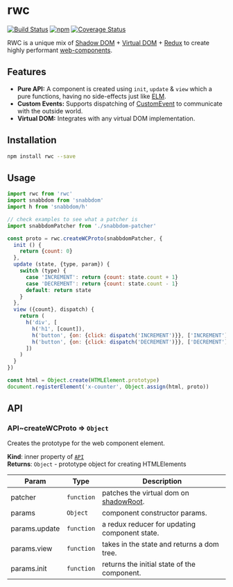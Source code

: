 # rwc
[![Build Status](https://travis-ci.org/tusharmath/rwc.svg?branch=master)](https://travis-ci.org/tusharmath/rwc)
[![npm](https://img.shields.io/npm/v/rwc.svg)](https://www.npmjs.com/package/rwc)
[![Coverage Status](https://coveralls.io/repos/github/tusharmath/rwc/badge.svg)](https://coveralls.io/github/tusharmath/rwc)

RWC is a unique mix of [Shadow DOM] + [Virtual DOM] + [Redux] to create highly performant [web-components].

[Shadow DOM]:     http://www.html5rocks.com/en/tutorials/webcomponents/shadowdom/
[Virtual DOM]:    https://github.com/paldepind/snabbdom
[Redux]:          redux.js.org
[web-components]: http://www.html5rocks.com/en/tutorials/webcomponents/shadowdom/

## Features
 - **Pure API:** A component is created using `init`, `update` & `view` which a pure functions, having no side-effects just like [ELM].
 - **Custom Events:** Supports dispatching of [CustomEvent] to communicate with the outside world.
 - **Virtual DOM:** Integrates with any virtual DOM implementation.
   
[ELM]:         elm-lang.org
[CustomEvent]: https://developer.mozilla.org/en/docs/Web/API/CustomEvent


## Installation

```bash
npm install rwc --save
```

## Usage

```js
import rwc from 'rwc'
import snabbdom from 'snabbdom'
import h from 'snabbdom/h'

// check examples to see what a patcher is
import snabbdomPatcher from './snabbdom-patcher'

const proto = rwc.createWCProto(snabbdomPatcher, {
  init () {
    return {count: 0}
  },
  update (state, {type, param}) {
    switch (type) {
      case 'INCREMENT': return {count: state.count + 1}
      case 'DECREMENT': return {count: state.count - 1}
      default: return state
    }
  },
  view ({count}, dispatch) {
    return (
      h('div', [
        h('h1', [count]),
        h('button', {on: {click: dispatch('INCREMENT')}}, ['INCREMENT']),
        h('button', {on: {click: dispatch('DECREMENT')}}, ['DECREMENT'])
      ])
    )
  }
})

const html = Object.create(HTMLElement.prototype)
document.registerElement('x-counter', Object.assign(html, proto))
```

<a name="module_API"></a>

## API
<a name="module_API..createWCProto"></a>

### API~createWCProto ⇒ <code>Object</code>
Creates the prototype for the web component element.

**Kind**: inner property of <code>[API](#module_API)</code>  
**Returns**: <code>Object</code> - prototype object for creating HTMLElements  

| Param | Type | Description |
| --- | --- | --- |
| patcher | <code>function</code> | patches the virtual dom on [shadowRoot](https://developer.mozilla.org/en-US/docs/Web/API/ShadowRoot). |
| params | <code>Object</code> | component constructor params. |
| params.update | <code>function</code> | a redux reducer for updating component state. |
| params.view | <code>function</code> | takes in the state and returns a dom tree. |
| params.init | <code>function</code> | returns the initial state of the component. |

